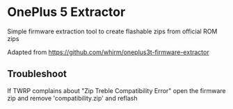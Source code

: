 # OnePlus 5 Extractor
Simple firmware extraction tool to create flashable zips from official ROM zips

Adapted from https://github.com/whirm/oneplus3t-firmware-extractor

## Troubleshoot
If TWRP complains about "Zip Treble Compatibility Error" open the firmware zip and remove 'compatibility.zip' and reflash
